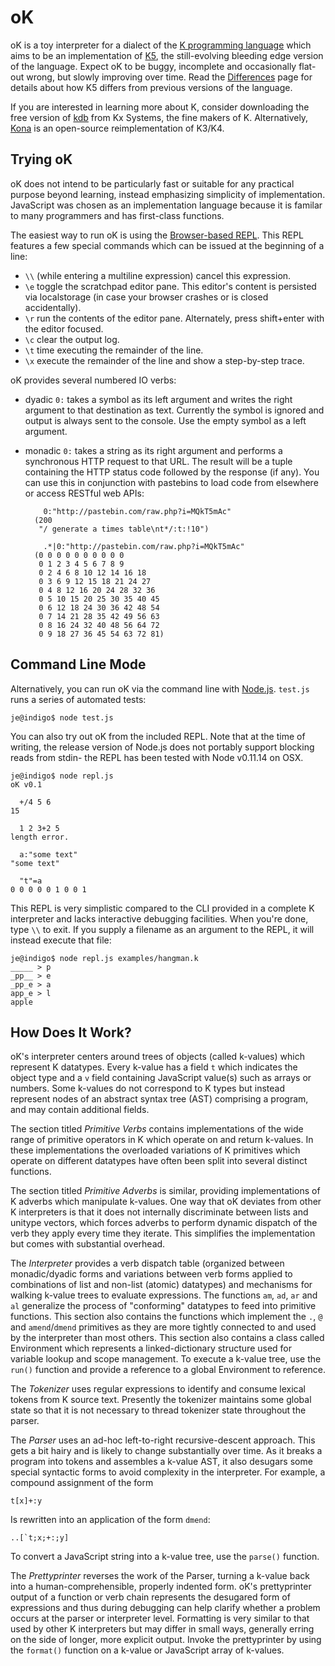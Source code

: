 oK
==

oK is a toy interpreter for a dialect of the [K programming language](http://en.wikipedia.org/wiki/K_(programming_language)) which aims to be an implementation of [K5](http://kparc.com), the still-evolving bleeding edge version of the language. Expect oK to be buggy, incomplete and occasionally flat-out wrong, but slowly improving over time. Read the [Differences](https://github.com/JohnEarnest/ok/blob/master/Differences.md) page for details about how K5 differs from previous versions of the language.

If you are interested in learning more about K, consider downloading the free version of [kdb](http://kx.com/software-download.php) from Kx Systems, the fine makers of K. Alternatively, [Kona](https://github.com/kevinlawler/kona) is an open-source reimplementation of K3/K4.

Trying oK
---------
oK does not intend to be particularly fast or suitable for any practical purpose beyond learning, instead emphasizing simplicity of implementation. JavaScript was chosen as an implementation language because it is familar to many programmers and has first-class functions.

The easiest way to run oK is using the [Browser-based REPL](http://johnearnest.github.io/ok/index.html). This REPL features a few special commands which can be issued at the beginning of a line:

- `\\` (while entering a multiline expression) cancel this expression.
- `\e` toggle the scratchpad editor pane. This editor's content is persisted via localstorage (in case your browser crashes or is closed accidentally). 
- `\r` run the contents of the editor pane. Alternately, press shift+enter with the editor focused.
- `\c` clear the output log.
- `\t` time executing the remainder of the line.
- `\x` execute the remainder of the line and show a step-by-step trace.

oK provides several numbered IO verbs:

- dyadic `0:` takes a symbol as its left argument and writes the right argument to that destination as text. Currently the symbol is ignored and output is always sent to the console. Use the empty symbol as a left argument.
- monadic `0:` takes a string as its right argument and performs a synchronous HTTP request to that URL. The result will be a tuple containing the HTTP status code followed by the response (if any). You can use this in conjunction with pastebins to load code from elsewhere or access RESTful web APIs:

		  0:"http://pastebin.com/raw.php?i=MQkT5mAc"
		(200
		 "/ generate a times table\nt*/:t:!10")
		
		  .*|0:"http://pastebin.com/raw.php?i=MQkT5mAc"
		(0 0 0 0 0 0 0 0 0 0
		 0 1 2 3 4 5 6 7 8 9
		 0 2 4 6 8 10 12 14 16 18
		 0 3 6 9 12 15 18 21 24 27
		 0 4 8 12 16 20 24 28 32 36
		 0 5 10 15 20 25 30 35 40 45
		 0 6 12 18 24 30 36 42 48 54
		 0 7 14 21 28 35 42 49 56 63
		 0 8 16 24 32 40 48 56 64 72
		 0 9 18 27 36 45 54 63 72 81)

Command Line Mode
-----------------
Alternatively, you can run oK via the command line with  [Node.js](http://nodejs.org). `test.js` runs a series of automated tests:

	je@indigo$ node test.js

You can also try out oK from the included REPL. Note that at the time of writing, the release version of Node.js does not portably support blocking reads from stdin- the REPL has been tested with Node v0.11.14 on OSX.

	je@indigo$ node repl.js 
	oK v0.1
	
	  +/4 5 6
	15

	  1 2 3+2 5
	length error.
	
	  a:"some text"
	"some text"
	
	  "t"=a
	0 0 0 0 0 1 0 0 1

This REPL is very simplistic compared to the CLI provided in a complete K interpreter and lacks interactive debugging facilities. When you're done, type `\\` to exit. If you supply a filename as an argument to the REPL, it will instead execute that file:

	je@indigo$ node repl.js examples/hangman.k
	_____ > p
	_pp__ > e
	_pp_e > a
	app_e > l
	apple

How Does It Work?
-----------------
oK's interpreter centers around trees of objects (called k-values) which represent K datatypes. Every k-value has a field `t` which indicates the object type and a `v` field containing JavaScript value(s) such as arrays or numbers. Some k-values do not correspond to K types but instead represent nodes of an abstract syntax tree (AST) comprising a program, and may contain additional fields.

The section titled _Primitive Verbs_ contains implementations of the wide range of primitive operators in K which operate on and return k-values. In these implementations the overloaded variations of K primitives which operate on different datatypes have often been split into several distinct functions.

The section titled _Primitive Adverbs_ is similar, providing implementations of K adverbs which manipulate k-values. One way that oK deviates from other K interpreters is that it does not internally discriminate between lists and unitype vectors, which forces adverbs to perform dynamic dispatch of the verb they apply every time they iterate. This simplifies the implementation but comes with substantial overhead.

The _Interpreter_ provides a verb dispatch table (organized between monadic/dyadic forms and variations between verb forms applied to combinations of list and non-list (atomic) datatypes) and mechanisms for walking k-value trees to evaluate expressions. The functions `am`, `ad`, `ar` and `al` generalize the process of "conforming" datatypes to feed into primitive functions. This section also contains the functions which implement the `.`, `@` and `amend`/`dmend` primitives as they are more tightly connected to and used by the interpreter than most others. This section also contains a class called Environment which represents a linked-dictionary structure used for variable lookup and scope management. To execute a k-value tree, use the `run()` function and provide a reference to a global Environment to reference.

The _Tokenizer_ uses regular expressions to identify and consume lexical tokens from K source text. Presently the tokenizer maintains some global state so that it is not necessary to thread tokenizer state throughout the parser.

The _Parser_ uses an ad-hoc left-to-right recursive-descent approach. This gets a bit hairy and is likely to change substantially over time. As it breaks a program into tokens and assembles a k-value AST, it also desugars some special syntactic forms to avoid complexity in the interpreter. For example, a compound assignment of the form

	t[x]+:y

Is rewritten into an application of the form `dmend`:

	..[`t;x;+:;y]

To convert a JavaScript string into a k-value tree, use the `parse()` function.

The _Prettyprinter_ reverses the work of the Parser, turning a k-value back into a human-comprehensible, properly indented form. oK's prettyprinter output of a function or verb chain represents the desugared form of expressions and thus during debugging can help clarify whether a problem occurs at the parser or interpreter level. Formatting is very similar to that used by other K interpreters but may differ in small ways, generally erring on the side of longer, more explicit output. Invoke the prettyprinter by using the `format()` function on a k-value or JavaScript array of k-values.
